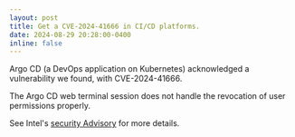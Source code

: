 ```yaml
---
layout: post
title: Get a CVE-2024-41666 in CI/CD platforms.
date: 2024-08-29 20:28:00-0400
inline: false
---
```


Argo CD (a DevOps application on Kubernetes) acknowledged a vulnerability we found, with CVE-2024-41666.

The Argo CD web terminal session does not handle the revocation of user permissions properly.

See Intel's [security Advisory](https://github.com/argoproj/argo-cd/security/advisories/GHSA-v8wx-v5jq-qhhw) for more details.